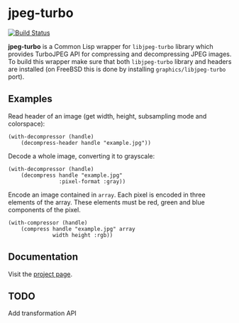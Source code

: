 jpeg-turbo
==========
[![Build Status](https://travis-ci.com/shamazmazum/jpeg-turbo.svg?branch=master)](https://travis-ci.com/shamazmazum/jpeg-turbo)

**jpeg-turbo** is a Common Lisp wrapper for `libjpeg-turbo` library
which provides TurboJPEG API for compressing and decompressing JPEG
images. To build this wrapper make sure that both `libjpeg-turbo`
library and headers are installed (on FreeBSD this is done by
installing `graphics/libjpeg-turbo` port).

## Examples

Read header of an image (get width, height, subsampling mode and
colorspace):
~~~~~~~~{.lisp}
(with-decompressor (handle)
    (decompress-header handle "example.jpg"))
~~~~~~~~

Decode a whole image, converting it to grayscale:
~~~~~~~~{.lisp}
(with-decompressor (handle)
    (decompress handle "example.jpg"
                :pixel-format :gray))
~~~~~~~~

Encode an image contained in `array`. Each pixel is encoded in three
elements of the array. These elements must be red, green and blue
components of the pixel.
~~~~~~~~{.lisp}
(with-compressor (handle)
    (compress handle "example.jpg" array
              width height :rgb))
~~~~~~~~

## Documentation
Visit the [project page](http://shamazmazum.github.io/jpeg-turbo).

## TODO
Add transformation API
